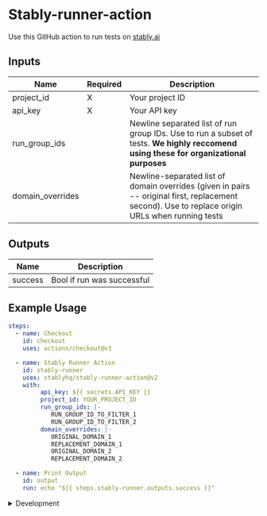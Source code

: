 # Stably-runner-action

Use this GitHub action to run tests on [stably.ai](https://stably.ai)

## Inputs
| **Name** | **Required** | **Description** |
| --- | --- | --- |
| project_id | X | Your project ID |
| api_key | X | Your API key |
| run_group_ids |  | Newline separated list of run group IDs. Use to run a subset of tests. **We highly reccomend using these for organizational purposes** |
| domain_overrides |  | Newline-separated list of domain overrides (given in pairs -- original first, replacement second). Use to replace origin URLs when running tests |

## Outputs
| **Name** | **Description** |
| --- | --- |
| success | Bool if run was successful |


## Example Usage

```yaml
steps:
  - name: Checkout
    id: checkout
    uses: actions/checkout@v3

  - name: Stably Runner Action
    id: stably-runner
    uses: stablyhq/stably-runner-action@v2
    with:
         api_key: ${{ secrets.API_KEY }}
         project_id: YOUR_PROJECT_ID
         run_group_ids: |-
            RUN_GROUP_ID_TO_FILTER_1
            RUN_GROUP_ID_TO_FILTER_2
         domain_overrides: |-
            ORIGINAL_DOMAIN_1
            REPLACEMENT_DOMAIN_1
            ORIGINAL_DOMAIN_2
            REPLACEMENT_DOMAIN_2

  - name: Print Output
    id: output
    run: echo "${{ steps.stably-runner.outputs.success }}"
```


<details>

<summary>Development</summary>

## Setup

1. :hammer_and_wrench: Install the dependencies

   ```bash
   npm install
   ```

2. :building_construction: Package the TypeScript for distribution

   ```bash
   npm run bundle
   ```

3. :white_check_mark: Run the tests

   ```bash
   npm test
   ```

## Publishing

1. Create a new branch

   ```bash
   git checkout -b releases/v1
   ```

2. Format, test, and build the action

   ```bash
   npm run all
   ```

3. Commit your changes

4. Push them to your repository

   ```bash
   git push -u origin releases/v1
   ```

6. Merge the pull request into the `master` branch

7. Release
     1. Draft a release via the GitHub UI and ensure you select to also publish to the marketplace. Use SEMVAR
     2. Make the new release available to those binding to the major version tag: Move the major version tag (v1, v2, etc.) to point to the ref of the current releas

         ```bash
         git tag -fa v2 -m "Update v2 tag"
         git push origin v2 --force
         ```
   
   For information more info see [Versioning](https://github.com/actions/toolkit/blob/master/docs/action-versioning.md)

## Validating the Action

[`ci.yml`](./.github/workflows/ci.yml) is a workflow that runs and validates the action


</details>